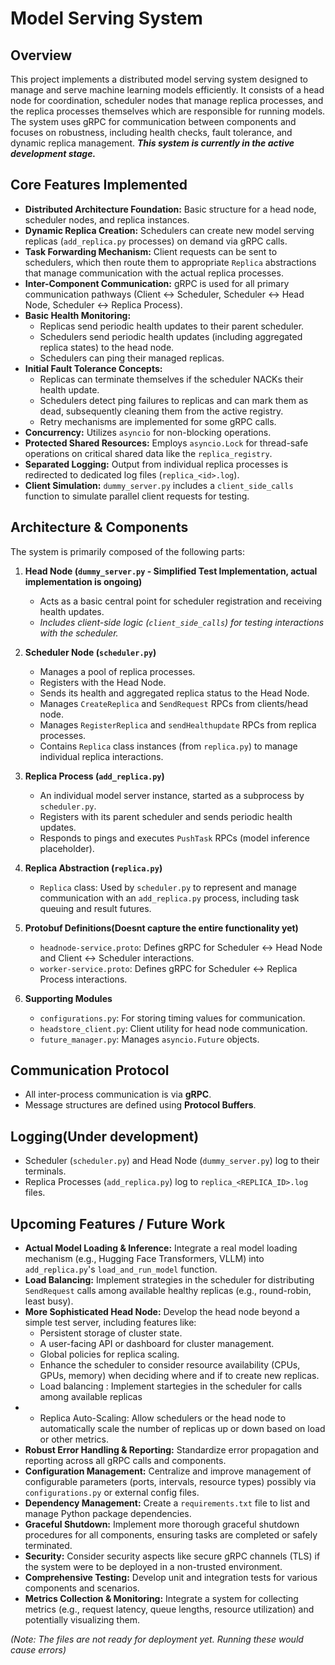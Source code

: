 # Model Serving System

## Overview

This project implements a distributed model serving system designed to manage and serve machine learning models efficiently. It consists of a head node for coordination, scheduler nodes that manage replica processes, and the replica processes themselves which are responsible for running models. The system uses gRPC for communication between components and focuses on robustness, including health checks, fault tolerance, and dynamic replica management. ***This system is currently in the active development stage.***

## Core Features Implemented

*   **Distributed Architecture Foundation:** Basic structure for a head node, scheduler nodes, and replica instances.
*   **Dynamic Replica Creation:** Schedulers can create new model serving replicas (`add_replica.py` processes) on demand via gRPC calls.
*   **Task Forwarding Mechanism:** Client requests can be sent to schedulers, which then route them to appropriate `Replica` abstractions that manage communication with the actual replica processes.
*   **Inter-Component Communication:** gRPC is used for all primary communication pathways (Client <-> Scheduler, Scheduler <-> Head Node, Scheduler <-> Replica Process).
*   **Basic Health Monitoring:**
    *   Replicas send periodic health updates to their parent scheduler.
    *   Schedulers send periodic health updates (including aggregated replica states) to the head node.
    *   Schedulers can ping their managed replicas.
*   **Initial Fault Tolerance Concepts:**
    *   Replicas can terminate themselves if the scheduler NACKs their health update.
    *   Schedulers detect ping failures to replicas and can mark them as dead, subsequently cleaning them from the active registry.
    *   Retry mechanisms are implemented for some gRPC calls.
*   **Concurrency:** Utilizes `asyncio` for non-blocking operations.
*   **Protected Shared Resources:** Employs `asyncio.Lock` for thread-safe operations on critical shared data like the `replica_registry`.
*   **Separated Logging:** Output from individual replica processes is redirected to dedicated log files (`replica_<id>.log`).
*   **Client Simulation:** `dummy_server.py` includes a `client_side_calls` function to simulate parallel client requests for testing.

## Architecture & Components

The system is primarily composed of the following parts:

1.  **Head Node (`dummy_server.py` - Simplified Test Implementation, actual implementation is ongoing)**
    *   Acts as a basic central point for scheduler registration and receiving health updates.
    *   *Includes client-side logic (`client_side_calls`) for testing interactions with the scheduler.*

2.  **Scheduler Node (`scheduler.py`)**
    *   Manages a pool of replica processes.
    *   Registers with the Head Node.
    *   Sends its health and aggregated replica status to the Head Node.
    *   Manages `CreateReplica` and `SendRequest` RPCs from clients/head node.
    *   Manages `RegisterReplica` and `sendHealthupdate` RPCs from replica processes.
    *   Contains `Replica` class instances (from `replica.py`) to manage individual replica interactions.

3.  **Replica Process (`add_replica.py`)**
    *   An individual model server instance, started as a subprocess by `scheduler.py`.
    *   Registers with its parent scheduler and sends periodic health updates.
    *   Responds to pings and executes `PushTask` RPCs (model inference placeholder).

4.  **Replica Abstraction (`replica.py`)**
    *   `Replica` class: Used by `scheduler.py` to represent and manage communication with an `add_replica.py` process, including task queuing and result futures.

5.  **Protobuf Definitions(Doesnt capture the entire functionality yet)**
    *   `headnode-service.proto`: Defines gRPC for Scheduler <-> Head Node and Client <-> Scheduler interactions.
    *   `worker-service.proto`: Defines gRPC for Scheduler <-> Replica Process interactions.

6.  **Supporting Modules**
    *   `configurations.py`: For storing timing values for communication.
    *   `headstore_client.py`: Client utility for head node communication.
    *   `future_manager.py`: Manages `asyncio.Future` objects.

## Communication Protocol

*   All inter-process communication is via **gRPC**.
*   Message structures are defined using **Protocol Buffers**.

## Logging(Under development)

*   Scheduler (`scheduler.py`) and Head Node (`dummy_server.py`) log to their terminals.
*   Replica Processes (`add_replica.py`) log to `replica_<REPLICA_ID>.log` files.

## Upcoming Features / Future Work

*   **Actual Model Loading & Inference:** Integrate a real model loading mechanism (e.g., Hugging Face Transformers, VLLM) into `add_replica.py`'s `load_and_run_model` function.
*   **Load Balancing:** Implement strategies in the scheduler for distributing `SendRequest` calls among available healthy replicas (e.g., round-robin, least busy).
*   **More Sophisticated Head Node:** Develop the head node beyond a simple test server, including features like:
    *   Persistent storage of cluster state.
    *   A user-facing API or dashboard for cluster management.
    *   Global policies for replica scaling.
    *    Enhance the scheduler to consider resource availability (CPUs, GPUs, memory) when deciding where and if to create new replicas.
    *   Load balancing : Implement startegies in the scheduler for calls among available replicas
*   *   Replica Auto-Scaling: Allow schedulers or the head node to automatically scale the number of replicas up or down based on load or other metrics.
*   **Robust Error Handling & Reporting:** Standardize error propagation and reporting across all gRPC calls and components.
*   **Configuration Management:** Centralize and improve management of configurable parameters (ports, intervals, resource types) possibly via `configurations.py` or external config files.
*   **Dependency Management:** Create a `requirements.txt` file to list and manage Python package dependencies.
*   **Graceful Shutdown:** Implement more thorough graceful shutdown procedures for all components, ensuring tasks are completed or safely terminated.
*   **Security:** Consider security aspects like secure gRPC channels (TLS) if the system were to be deployed in a non-trusted environment.
*   **Comprehensive Testing:** Develop unit and integration tests for various components and scenarios.
*   **Metrics Collection & Monitoring:** Integrate a system for collecting metrics (e.g., request latency, queue lengths, resource utilization) and potentially visualizing them.



*(Note: The files are not ready for deployment yet. Running these would cause errors)* 
